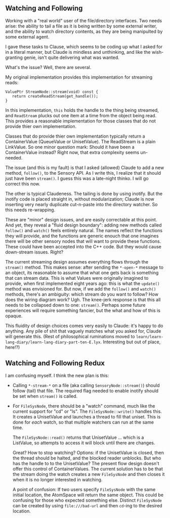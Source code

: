 Watching and Following
----------------------
Working with a "real world" user of the file/directory interfaces.
Two needs arise: the ability to tail a file as it is being written by
some external writer, and the ability to watch directory contents, as
they are being manipulted by some external agent.

I gave these tasks to Clause, which seems to be coding up what I asked
for in a literal manner, but Claude is mindless and unthinking, and
like the wish-granting genie, isn't quite delivering what was wanted.

What's the issue? Well, there are several.

My original implementation provides this implementation for streaming
reads:
```
ValuePtr StreamNode::stream(void) const {  
   return createReadStream(get_handle());
}
```
In this implementation, `this` holds the handle to the thing being
streamed, and `ReadStream` plucks out one item at a time from the object
being read. This provides a reasonable implementation for those classes
that do not provide thier own implementation.

Classes that do provide thier own implementation typically return a
ContainerValue (QueueValue or UnisetValue). The ReadStream is a plain
LinkValue. So one minor question mark: Should it have been a
ContainerValue instead? Right now, that extra complexity seems
un-needed.

The issue (and this is my fault) is that I asked (allowed) Claude to add
a new method, `follow()`, to the Sensory API. As I write this, I realize
that it should just have been `stream()`. I guess this was a late-night
thinko. I will go correct this now.

The other is typical Claudeness. The tailing is done by using inotify.
But the inotify code is placed straight in, without modularization;
Claude is now inserting very nearly duplicate cut-n-paste into the
directory watcher. So this needs re-wrapping.

These are "minor" design issues, and are easily correctable at this
point. And yet, they reveal a "fluid design boundary": adding new
methods called `follow()` and `watch()` feels entirely natural. The
names reflect the functions they will provide, and the functions are
generic enouch that one imagines there will be other sensory nodes that
will want to provide these functions. These could have been accepted
into the C++ code. But they would cause down-stream issues. Right?

The current streaming design assumes everything flows through the
`stream()` method. This makes sense: after sending the `*-open-*`
message to an object, its reasonable to assume that what one gets back
is something that can stream data. This is what Values were originally
imagined to provide, when first implemented eight years ago: this is
what the `update()` method was envisioned for. But now, if we add the
`follow()` and `watch()` methods, there's an ambiguity: which stream do
you want to follow? How does the wiring diagram work? Ugh. The knee-jerk
response is that this all needs to be collapsed down to one: `stream()`.
Perhaps some future experiences will require something fancier, but the
what and how of this is opaque.

This fluidity of design choices comes very easily to Claude: it's happy
to do anything. Any pile of shit that vaguely matches what you asked
for, Claude will generate this. (Rest of philosophical ruminations moved
to `learn/learn-lang-diary/learn-lang-diary-part-ten-E.lyx`. Interesting
but out of place, here!?)

Watching and Following Redux
----------------------------
I am confusing myself. I think the new plan is this:
* Calling `*-stream-*` on a file (aka calling `SensoryNode::stream()`)
  should follow (tail) that file. The required flag needed to
  enable inotify should be set when `stream()` is called.

* For `FileSysNode`, there should be a "watch" command, much like the
  current support for "cd" or "ls". The `FileSysNode::write()` handles
  this. It creates a UnisetValue and launches a thread to fill that
  uniset. This is done for *each* watch, so that multiple watchers can
  run at the same time.

  The `FileSysNode::read()` returns that UnisetValue ... which is a
  ListValue, so attempts to access it will block until there are changes.

  Great? How to stop watching? Options: if the UnisetValue is closed,
  then the thread should be halted, and the blocked reader unblocks.
  But who has the handle to to the UnisetValue? The present flow design
  doesn't offer this control of ContainerValues. The current solution
  has to be that the stream doing the watch creates a new `FileSysNode`
  and then closes it when it is no longer interested in watching.

  A point of confusion: If two users specify `FileSysNode` with the
  same initial location, the AtomSpace will return the same object.
  This could be confusing for those who expected something else.
  Distinct  `FileSysNode` can be created by using `file:///bad-url`
  and then `cd`-ing to the desired location.
